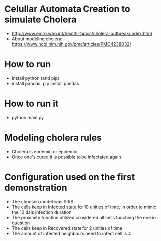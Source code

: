 # Celullar Automata Creation to simulate Cholera
- http://www.emro.who.int/health-topics/cholera-outbreak/index.html
- About modeling cholera: https://www.ncbi.nlm.nih.gov/pmc/articles/PMC4238032/

# How to run
- install python (and pip)
- install pandas: pip install pandas

# How to run it
- python main.py


# Modeling cholera rules
- Cholera is endemic or epidemic
- Once one's cured it is possible to be infectated again

# Configuration used on the first demonstration
- The choosen model was SIRS
- The cells keep in Infected state for 10 unities of time, in order to mimic the 10 dais infection duration
- The proximity function utilized considered all cells touching the one in question
- The cells keep in Recovered state for 2 unities of time
- The amount of infected neighbours need to infect cell is 4
